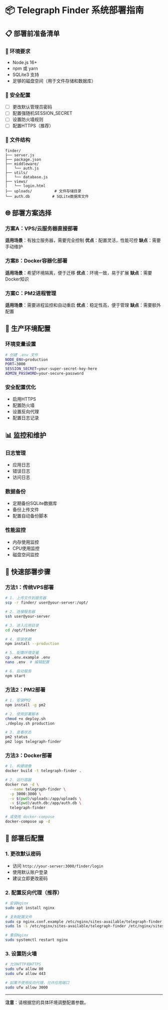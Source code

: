 # 📦 Telegraph Finder 系统部署指南

## 📋 部署前准备清单

### 🔧 环境要求
- Node.js 16+ 
- npm 或 yarn
- SQLite3 支持
- 足够的磁盘空间（用于文件存储和数据库）

### 🔐 安全配置
- [ ] 更改默认管理员密码
- [ ] 配置强随机SESSION_SECRET
- [ ] 设置防火墙规则
- [ ] 配置HTTPS（推荐）

### 📁 文件结构
```
finder/
├── server.js
├── package.json
├── middleware/
│   └── auth.js
├── utils/
│   └── database.js
├── views/
│   └── login.html
├── uploads/          # 文件存储目录
└── auth.db          # SQLite数据库文件
```

## 🌐 部署方案选择

### 方案A：VPS/云服务器直接部署
**适用场景**：有独立服务器，需要完全控制
**优点**：配置灵活，性能可控
**缺点**：需要手动维护

### 方案B：Docker容器化部署
**适用场景**：希望环境隔离，便于迁移
**优点**：环境一致，易于扩展
**缺点**：需要Docker知识

### 方案C：PM2进程管理
**适用场景**：需要进程监控和自动重启
**优点**：稳定性高，便于管理
**缺点**：需要额外配置

## 🔧 生产环境配置

### 环境变量设置
```bash
# 创建 .env 文件
NODE_ENV=production
PORT=3000
SESSION_SECRET=your-super-secret-key-here
ADMIN_PASSWORD=your-secure-password
```

### 安全配置优化
- 启用HTTPS
- 配置防火墙
- 设置反向代理
- 配置日志记录

## 📊 监控和维护

### 日志管理
- 应用日志
- 错误日志
- 访问日志

### 数据备份
- 定期备份SQLite数据库
- 备份上传文件
- 配置自动备份脚本

### 性能监控
- 内存使用监控
- CPU使用监控
- 磁盘空间监控

## 🚀 快速部署步骤

### 方法1：传统VPS部署

```bash
# 1. 上传文件到服务器
scp -r finder/ user@your-server:/opt/

# 2. 连接服务器
ssh user@your-server

# 3. 进入应用目录
cd /opt/finder

# 4. 安装依赖
npm install --production

# 5. 配置环境变量
cp .env.example .env
nano .env  # 编辑配置

# 6. 启动服务
npm start
```

### 方法2：PM2部署

```bash
# 1. 安装PM2
npm install -g pm2

# 2. 使用部署脚本
chmod +x deploy.sh
./deploy.sh production

# 3. 查看状态
pm2 status
pm2 logs telegraph-finder
```

### 方法3：Docker部署

```bash
# 1. 构建镜像
docker build -t telegraph-finder .

# 2. 运行容器
docker run -d \
  --name telegraph-finder \
  -p 3000:3000 \
  -v $(pwd)/uploads:/app/uploads \
  -v $(pwd)/auth.db:/app/auth.db \
  telegraph-finder

# 或使用 docker-compose
docker-compose up -d
```

## 🔧 部署后配置

### 1. 更改默认密码
- 访问 `http://your-server:3000/finder/login`
- 使用默认账户登录
- 建议立即更改密码

### 2. 配置反向代理（推荐）
```bash
# 安装Nginx
sudo apt install nginx

# 复制配置文件
sudo cp nginx.conf.example /etc/nginx/sites-available/telegraph-finder
sudo ln -s /etc/nginx/sites-available/telegraph-finder /etc/nginx/sites-enabled/

# 重启Nginx
sudo systemctl restart nginx
```

### 3. 设置防火墙
```bash
# 允许HTTP和HTTPS
sudo ufw allow 80
sudo ufw allow 443

# 如果不使用反向代理，允许应用端口
sudo ufw allow 3000
```

---

**注意**：请根据您的具体环境调整配置参数。
